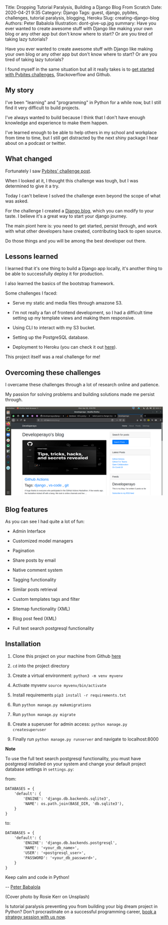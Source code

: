 Title: Dropping Tutorial Paralysis, Building a Django Blog From Scratch
Date: 2020-04-21 9:35
Category: Django
Tags: guest, django, pybites, challenges, tutorial paralysis, blogging, Heroku
Slug: creating-django-blog
Authors: Peter Babalola
Illustration: dont-give-up.jpg
summary: Have you ever wanted to create awesome stuff with Django like making your own blog or any other app but don't know where to start? Or are you tired of taking lazy tutorials?

Have you ever wanted to create awesome stuff with Django like making your own blog or any other app but don't know where to start? Or are you tired of taking lazy tutorials?

I found myself in the same situation but all it really takes is to [get started with Pybites challenges](https://codechalleng.es/challenges/), Stackoverflow and Github.  

## My story

I've been "learning" and "programming" in Python for a while now, but I still find it very difficult to build projects.

I've always wanted to build because I think that I don't have enough knowledge and experience to make them happen.

I've learned enough to be able to help others in my school and workplace from time to time, but I still get distracted by the next shiny package I hear about on a podcast or twitter.

## What changed

Fortunately I saw [Pybites' challenge post](https://twitter.com/pybites/status/1249635354736541697).

When I looked at it, I thought this challenge was tough, but I was determined to give it a try.

Today I can't believe I solved the challenge even beyond the scope of what was asked.

For the challenge I created a [Django blog](https://github.com/developerayyo/django-blog), which you can modify to your taste. I believe it's a great way to start your django journey.

The main piont here is: you need to get started, persist through, and work with what other developers have created, contributing back to open source.

Do those things and you will be among the best developer out there. 

## Lessons learned

I learned that it's one thing to build a Django app locally, it's another thing to be able to successfully deploy it for production.

I also learned the basics of the bootstrap framework.

Some challenges I faced:

- Serve my static and media files through amazone S3.

- I'm not really a fan of frontend development, so I had a difficult time setting up my template views and making them responsive.

- Using CLI to interact with my S3 bucket.

- Setting up the PostgreSQL database.

- Deployment to Heroku (you can check it out [here](https://devayo.herokuapp.com/blog/)).

This project itself was a real challenge for me!

## Overcoming these challenges

I overcame these challenges through a lot of research online and patience.

My passion for solving problems and building solutions made me persist through.

![Blog sample](images/Developerayo.png)

## Blog features

As you can see I had quite a lot of fun:

- Admin Interface

- Customized model managers

- Pagination

- Share posts by email

- Native comment system

- Tagging functionality

- Similar posts retrieval

- Custom templates tags and filter

- Sitemap functionality (XML)

- Blog post feed (XML)

- Full text search postgresql functionality

## Installation

1. Clone this project on your machine from Github [here](https://github.com/developerayyo/django-blog) 

2. `cd` into the project directory

3. Create a virtual environment: `python3 -m venv myvenv`

4. Activate myvenv `source myvenv/bin/activate`

5. Install requirements `pip3 install -r requirements.txt`

6. Run `python manage.py makemigrations`

7. Run `python manage.py migrate`

8. Create a superuser for admin access: `python manage.py createsuperuser`

9. Finally run `python manage.py runserver` and navigate to localhost:8000

**Note**

To use the full text search postgresql functionality, you must have postgresql
installed on your system and change your default project database settings in 
`settings.py`:

from: 
```
DATABASES = {
    'default': {
        'ENGINE': 'django.db.backends.sqlite3',
        'NAME': os.path.join(BASE_DIR, 'db.sqlite3'),
    }
}
```

to:
```
DATABASES = {
    'default': {
        'ENGINE': 'django.db.backends.postgresql',
        'NAME': '<your_db_name>',
        'USER': '<postgresql_user>',
        'PASSWORD': '<your_db_password>',
    }
}

```

Keep calm and code in Python!

-- [Peter Babalola](pages/guests.html#peterbabalola)

(Cover photo by Rosie Kerr on Unsplash)

<div class="ctaBox">
<p>Is tutorial paralysis preventing you from building your big dream project in Python? Don't procrastinate on a successful programming career, <a href="https://pybit.es/pages/apply.html" target="_blank">book a strategy session with us now</a>.</p>
</div>
